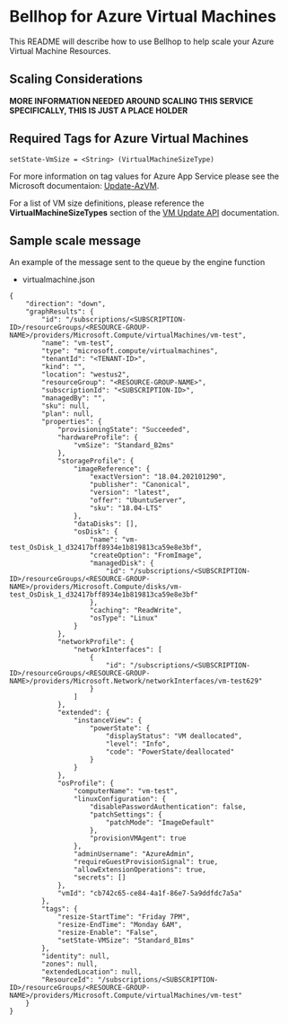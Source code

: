 # Bellhop for Azure Virtual Machines
This README will describe how to use Bellhop to help scale your Azure Virtual Machine Resources.

## Scaling Considerations
**MORE INFORMATION NEEDED AROUND SCALING THIS SERVICE SPECIFICALLY, THIS IS JUST A PLACE HOLDER**

## Required Tags for Azure Virtual Machines
```
setState-VmSize = <String> (VirtualMachineSizeType)
```

For more information on tag values for Azure App Service please see the Microsoft documentaion: [Update-AzVM](https://docs.microsoft.com/en-us/powershell/module/az.compute/update-azvm?view=azps-5.6.0).

For a list of VM size definitions, please reference the **VirtualMachineSizeTypes** section of the [VM Update API](https://docs.microsoft.com/en-us/rest/api/compute/virtualmachines/update#definitions) documentation.

## Sample scale message
An example of the message sent to the queue by the engine function 

- virtualmachine.json
```
{
    "direction": "down",
    "graphResults": {
        "id": "/subscriptions/<SUBSCRIPTION-ID>/resourceGroups/<RESOURCE-GROUP-NAME>/providers/Microsoft.Compute/virtualMachines/vm-test",
        "name": "vm-test",
        "type": "microsoft.compute/virtualmachines",
        "tenantId": "<TENANT-ID>",
        "kind": "",
        "location": "westus2",
        "resourceGroup": "<RESOURCE-GROUP-NAME>",
        "subscriptionId": "<SUBSCRIPTION-ID>",
        "managedBy": "",
        "sku": null,
        "plan": null,
        "properties": {
            "provisioningState": "Succeeded",
            "hardwareProfile": {
                "vmSize": "Standard_B2ms"
            },
            "storageProfile": {
                "imageReference": {
                    "exactVersion": "18.04.202101290",
                    "publisher": "Canonical",
                    "version": "latest",
                    "offer": "UbuntuServer",
                    "sku": "18.04-LTS"
                },
                "dataDisks": [],
                "osDisk": {
                    "name": "vm-test_OsDisk_1_d32417bff8934e1b819813ca59e8e3bf",
                    "createOption": "FromImage",
                    "managedDisk": {
                        "id": "/subscriptions/<SUBSCRIPTION-ID>/resourceGroups/<RESOURCE-GROUP-NAME>/providers/Microsoft.Compute/disks/vm-test_OsDisk_1_d32417bff8934e1b819813ca59e8e3bf"
                    },
                    "caching": "ReadWrite",
                    "osType": "Linux"
                }
            },
            "networkProfile": {
                "networkInterfaces": [
                    {
                        "id": "/subscriptions/<SUBSCRIPTION-ID>/resourceGroups/<RESOURCE-GROUP-NAME>/providers/Microsoft.Network/networkInterfaces/vm-test629"
                    }
                ]
            },
            "extended": {
                "instanceView": {
                    "powerState": {
                        "displayStatus": "VM deallocated",
                        "level": "Info",
                        "code": "PowerState/deallocated"
                    }
                }
            },
            "osProfile": {
                "computerName": "vm-test",
                "linuxConfiguration": {
                    "disablePasswordAuthentication": false,
                    "patchSettings": {
                        "patchMode": "ImageDefault"
                    },
                    "provisionVMAgent": true
                },
                "adminUsername": "AzureAdmin",
                "requireGuestProvisionSignal": true,
                "allowExtensionOperations": true,
                "secrets": []
            },
            "vmId": "cb742c65-ce84-4a1f-86e7-5a9ddfdc7a5a"
        },
        "tags": {
            "resize-StartTime": "Friday 7PM",
            "resize-EndTime": "Monday 6AM",
            "resize-Enable": "False",
            "setState-VMSize": "Standard_B1ms"
        },
        "identity": null,
        "zones": null,
        "extendedLocation": null,
        "ResourceId": "/subscriptions/<SUBSCRIPTION-ID>/resourceGroups/<RESOURCE-GROUP-NAME>/providers/Microsoft.Compute/virtualMachines/vm-test"
    }
}
```
